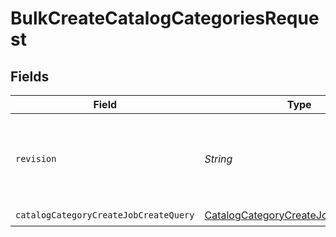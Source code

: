 # BulkCreateCatalogCategoriesRequest


## Fields

| Field                                                                                                 | Type                                                                                                  | Required                                                                                              | Description                                                                                           |
| ----------------------------------------------------------------------------------------------------- | ----------------------------------------------------------------------------------------------------- | ----------------------------------------------------------------------------------------------------- | ----------------------------------------------------------------------------------------------------- |
| `revision`                                                                                            | *String*                                                                                              | :heavy_check_mark:                                                                                    | API endpoint revision (format: YYYY-MM-DD[.suffix])                                                   |
| `catalogCategoryCreateJobCreateQuery`                                                                 | [CatalogCategoryCreateJobCreateQuery](../../models/components/CatalogCategoryCreateJobCreateQuery.md) | :heavy_check_mark:                                                                                    | N/A                                                                                                   |